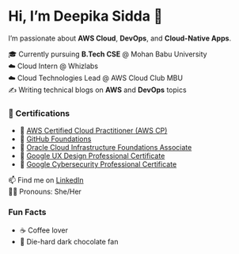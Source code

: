 # Hi, I’m Deepika Sidda 👋

I’m passionate about **AWS Cloud**, **DevOps**, and **Cloud-Native Apps**.

🎓 Currently pursuing **B.Tech CSE** @ Mohan Babu University  
☁️ Cloud Intern @ Whizlabs  
☁️ Cloud Technologies Lead @ AWS Cloud Club MBU  
✍️ Writing technical blogs on **AWS** and **DevOps** topics  

 
### 📜 Certifications
- 🏅 [AWS Certified Cloud Practitioner (AWS CP)](https://www.credly.com/badges/a6b010a1-b3a6-4766-8aed-d734f8ad76c5/public_url)
- 🏅 [GitHub Foundations](https://www.credly.com/badges/cba131fe-5a5a-4a02-b40b-1339f4b471a8/public_url)
- 🏅 [Oracle Cloud Infrastructure Foundations Associate](your-oracle-certificate-link)
- 🏅 [Google UX Design Professional Certificate](https://www.credly.com/badges/46bfbf95-c1b6-44e5-9e95-4e17541ec196/public_url)
- 🏅 [Google Cybersecurity Professional Certificate](https://www.credly.com/badges/b3e645d9-6568-42c3-971a-b208ab66df6d/public_url)



📫 Find me on [LinkedIn](https://www.linkedin.com/in/deepika-sidda21)  
👩‍💻 Pronouns: She/Her

### Fun Facts
- ☕️ Coffee lover  
- 🍫 Die-hard dark chocolate fan
